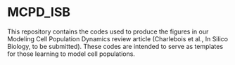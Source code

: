 # MCPD_ISB
This repository contains the codes used to produce the figures in our Modeling Cell Population Dynamics review article (Charlebois et al., In Silico Biology, to be submitted). These codes are intended to serve as templates for those learning to model cell populations.
